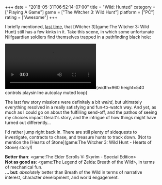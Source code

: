 +++
date = "2018-05-31T06:52:14-07:00"
title = "Wild: Hunted"
category = ["Playing A Game"]
game = ["The Witcher 3: Wild Hunt"]
platform = ["PC"]
rating = ["Awesome"]
+++

I briefly mentioned, [last time](%site.BaseURL%2018/05/27/fookin-skelligers/), that [Witcher 3](game:The Witcher 3: Wild Hunt) still has a few kinks in it.  Take this scene, in which some unfortunate Nilfgaardian soldiers find themselves trapped in a pathfinding black hole:

![static mp4](%site.BaseURL%witcher3_blackhole.mp4){width=960 height=540 controls playsinline autoplay muted loop}

The last few story missions were definitely a bit <i>weird</i>, but ultimately everything resolved in a really satisfying and fun-to-watch way.  And yet, as much as I could go on about the fulfilling send-off, and the pathos of seeing my choices impact Geralt's story, and the intrigue of how things might have turned out differently...

I'd rather jump right back in.  There are still plenty of sidequests to investigate, contracts to chase, and treasure hunts to track down.  (Not to mention the [Hearts of Stone](game:The Witcher 3: Wild Hunt - Hearts of Stone) story!)

<b>Better than</b>: <game:The Elder Scrolls V: Skyrim - Special Edition>  
<b>Not as good as</b>: <game:The Legend of Zelda: Breath of the Wild>, in terms of mechanical fun.  
<b>... but</b>: <i>absolutely</i> better than Breath of the Wild in terms of narrative interest, character development, and world engagement.
